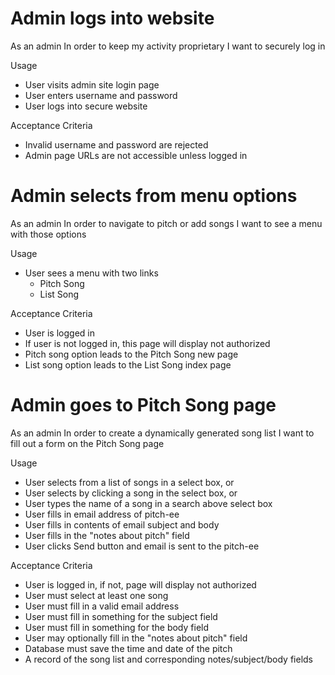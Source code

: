 # Admin logs into website
As an admin
In order to keep my activity proprietary
I want to securely log in

Usage
* User visits admin site login page
* User enters username and password
* User logs into secure website

Acceptance Criteria
* Invalid username and password are rejected
* Admin page URLs are not accessible unless logged in


# Admin selects from menu options
As an admin
In order to navigate to pitch or add songs
I want to see a menu with those options

Usage
* User sees a menu with two links
  - Pitch Song
  - List Song

Acceptance Criteria
* User is logged in
* If user is not logged in, this page will display not authorized
* Pitch song option leads to the Pitch Song new page
* List song option leads to the List Song index page


# Admin goes to Pitch Song page
As an admin
In order to create a dynamically generated song list
I want to fill out a form on the Pitch Song page

Usage
* User selects from a list of songs in a select box, or
* User selects by clicking a song in the select box, or
* User types the name of a song in a search above select box
* User fills in email address of pitch-ee
* User fills in contents of email subject and body
* User fills in the "notes about pitch" field
* User clicks Send button and email is sent to the pitch-ee

Acceptance Criteria
* User is logged in, if not, page will display not authorized
* User must select at least one song
* User must fill in a valid email address
* User must fill in something for the subject field
* User must fill in something for the body field
* User may optionally fill in the "notes about pitch" field
* Database must save the time and date of the pitch
* A record of the song list and corresponding notes/subject/body fields


